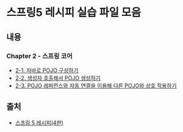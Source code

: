 # 스프링5 레시피 실습 파일 모음

## 내용

### Chapter 2 - 스프링 코어

-   [2-1. 자바로 POJO 구성하기](https://github.com/HanHyunsoo/springStorage/tree/main/Books/springRecipes/ch2/Recipe_2_1)
-   [2-2. 생성자 호출해서 POJO 생성하기](https://github.com/HanHyunsoo/springStorage/tree/main/Books/springRecipes/ch2/Recipe_2_2)
-   [2-3. POJO 레퍼런스와 자동 연결을 이용해 다른 POJO와 상호 작용하기](https://github.com/HanHyunsoo/springStorage/tree/main/Books/springRecipes/ch2/Recipe_2_3)

## 출처

-   [스프링 5 레시피(4판)](https://www.hanbit.co.kr/store/books/look.php?p_code=B3859466837)
